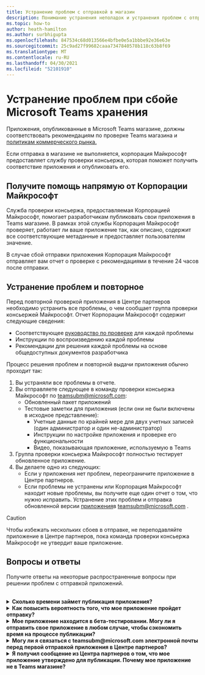 ```yaml
---
title: Устранение проблем с отправкой в магазин
description: Понимание устранения неполадок и устранения проблем с отправкой Microsoft Teams магазина.
ms.topic: how-to
author: heath-hamilton
ms.author: surbhigupta
ms.openlocfilehash: 847534c68d013566e4bfbe0e5a1bbbe92e36e63e
ms.sourcegitcommit: 25c9ad27f99682caaa7347840578b118c63b8f69
ms.translationtype: MT
ms.contentlocale: ru-RU
ms.lasthandoff: 04/30/2021
ms.locfileid: "52101910"
---
```

# <a name="resolve-issues-if-your-microsoft-teams-store-submission-fails"></a>Устранение проблем при сбойе Microsoft Teams хранения

Приложения, опубликованные в Microsoft Teams магазине, [](~/concepts/deploy-and-publish/appsource/prepare/teams-store-validation-guidelines.md) должны соответствовать рекомендациям по проверке Teams магазина и [политикам коммерческого рынка.](https://docs.microsoft.com/legal/marketplace/certification-policies)

Если отправка в магазине не выполняется, корпорация Майкрософт предоставляет службу проверки консьержа, которая поможет получить соответствие приложения и опубликовать его.

## <a name="get-help-directly-from-microsoft"></a>Получите помощь напрямую от Корпорации Майкрософт

Служба проверки консьержа, предоставляемая Корпорацией Майкрософт, помогает разработчикам публиковать свои приложения в Teams магазине. В рамках этой службы Корпорация Майкрософт проверяет, работает ли ваше приложение так, как описано, содержит все соответствующие метаданные и предоставляет пользователям значение.

В случае сбой отправки приложения Корпорация Майкрософт отправляет вам отчет о проверке с рекомендациями в течение 24 часов после отправки.

## <a name="resolve-issues-and-resubmit-your-app"></a>Устранение проблем и повторное

Перед повторной проверкой приложения в Центре партнеров необходимо устранить все проблемы, о чем сообщает группа проверки консьержей Майкрософт. Отчет Корпорации Майкрософт содержит следующие сведения:

* Соответствующее [руководство по проверке](~/concepts/deploy-and-publish/appsource/prepare/teams-store-validation-guidelines.md) для каждой проблемы
* Инструкции по воспроизведению каждой проблемы
* Рекомендации для решения каждой проблемы на основе общедоступных документов разработчика

Процесс решения проблем и повторной выдачи приложения обычно проходит так:

1. Вы устраняли все проблемы в отчете.
1. Вы отправляете следующее в команду проверки консьержа Майкрософт по <a href="mailto:teamsubm@microsoft.com">teamsubm@microsoft.com:</a>
   * Обновленный пакет приложений
   * Тестовые заметки для приложения (если они не были включены в исходное представление):
      * Учетные данные по крайней мере для двух учетных записей (один администратор и один не-администратор)
      * Инструкции по настройке приложения и проверке его функциональности
      * Видео, показывающая приложение, используемую в Teams
1. Группа проверки консьержа Майкрософт полностью тестирует обновленное приложение.
1. Вы делаете одно из следующих:
   * Если у приложения нет проблем, переограничите приложение в Центре партнеров.
   * Если проблемы не устранены или Корпорация Майкрософт находит новые проблемы, вы получите еще один отчет о том, что нужно исправить. Устранение этих проблем и отправка обновленной версии <a href="mailto:teamsubm@microsoft.com">приложения</a>в teamsubm@microsoft.com .

> [!CAUTION]
> Чтобы избежать нескольких сбоев в отправке, не переподавляйте приложение в Центре партнеров, пока команда проверки консьержа Майкрософт не утвердит ваше приложение.

## <a name="faq"></a>Вопросы и ответы

Получите ответы на некоторые распространенные вопросы при решении проблем с отправкой приложений.

<br>

<details>

<summary><b>Сколько времени займет публикация приложения?</b></summary>

Если у отправки в магазине нет проблем, ваше приложение будет публиковаться в течение 1-2 бизнес-дней. Если ваше приложение не работает, команда из Корпорации Майкрософт предоставляет вам рекомендации по устранению проблем. После исправления этих исправлений и повторной публикации обновленного приложения в эту команду вы будете уведомлены через 24 часа, если ваше приложение готово к публикации или по-прежнему нуждается в дополнительных работах.

<br>

</details>

<details>

<summary><b>Как повысить вероятность того, что мое приложение пройдет отправку?</b></summary>

Это может привести к успешной отправке:

1. Разработка приложения на основе рекомендаций [Teams разработки.](~/concepts/design/design-teams-app-overview.md)
1. Убедитесь, что ваше [приложение](~/concepts/deploy-and-publish/appsource/prepare/teams-store-validation-guidelines.md) придерживается рекомендаций по проверке Teams магазина и политики сертификации на коммерческом рынке [Майкрософт.](https://docs.microsoft.com/legal/marketplace/certification-policies)
1. Проверьте пакет приложения с помощью [Microsoft Teams проверки приложения.](https://dev.teams.microsoft.com/appvalidation.html)
1. [Подготовка отправки Teams магазина](~/concepts/deploy-and-publish/appsource/prepare/submission-checklist.md).

<br>

</details>

<details>

<summary><b>Мое приложение находится в бета-тестировании. Могу ли я отправить свое приложение в любом случае, чтобы сэкономить время на процессе публикации?</b></summary>

Нет. Корпорация Майкрософт проверяет только готовые к производству приложения.

<br>

</details>

<details>

<summary><b>Могу ли я связаться с teamsubm@microsoft.com электронной почты перед первой отправкой приложения в Центре партнеров?</b></summary>

Нет. Корпорация Майкрософт не начинает проверку вашего приложения до тех пор, пока вы не представите приложение в Центре партнеров впервые.

<br>

</details>

<details>

<summary><b>Я получил сообщение из Центра партнеров о том, что мое приложение утверждено для публикации. Почему мое приложение не в Teams магазине?</b></summary>

После утверждения приложения публикация обычно занимает 1-2 бизнес-дня в зависимости от возможностей приложения.Если ваше приложение не опубликовано после двух дней работы, свяжитесь <a href="mailto:teamsubm@microsoft.com">с teamsubm@microsoft.com</a>.

<br>

</details>
